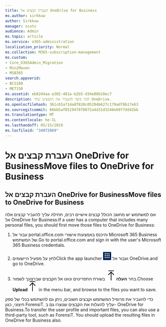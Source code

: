 ```yaml
---
title: העברת קבצים אל OneDrive for Business
ms.author: sirkkuw
author: Sirkkuw
manager: scotv
audience: Admin
ms.topic: article
ms.service: o365-administration
localization_priority: Normal
ms.collection: M365-subscription-management
ms.custom:
- Core_O365Admin_Migration
- MiniMaven
- MSB365
search.appverid:
- BCS160
- MET150
ms.assetid: eb8244aa-a302-481a-b2b5-d34e88b18ec7
description: למד כיצד להעביר את הקבצים שלך OneDrive.
ms.openlocfilehash: 361c65a714a8f820c05204b627c179adf8b17e63
ms.sourcegitcommit: 66bb5af851947078872a4d31d3246e69f7dd42bb
ms.translationtype: MT
ms.contentlocale: he-IL
ms.lasthandoff: 05/15/2019
ms.locfileid: "34072669"
---
```

# <a name="move-files-to-onedrive-for-business"></a><span data-ttu-id="50cb6-103">העברת קבצים אל OneDrive for Business</span><span class="sxs-lookup"><span data-stu-id="50cb6-103">Move files to OneDrive for Business</span></span>

## <a name="move-files-to-onedrive-for-business"></a><span data-ttu-id="50cb6-104">העברת קבצים אל OneDrive for Business</span><span class="sxs-lookup"><span data-stu-id="50cb6-104">Move files to OneDrive for Business</span></span>

<span data-ttu-id="50cb6-105">אם למשתמש יש מחשב הכולל קבצים אישיים רבים, תחילה עליך להעביר קבצים אלה אל OneDrive for Business:</span><span class="sxs-lookup"><span data-stu-id="50cb6-105">If a user has a computer that includes many personal files, you should first move those files to OneDrive for Business:</span></span>
  
1. <span data-ttu-id="50cb6-106">עבור אל portal.office.com והיכנס באמצעות אישורי Microsoft 365 Business של המשתמש.</span><span class="sxs-lookup"><span data-stu-id="50cb6-106">Go to portal.office.com and sign in with the user's Microsoft 365 Business credentials.</span></span>
    
2. <span data-ttu-id="50cb6-107">לחץ על מפעיל היישומים</span><span class="sxs-lookup"><span data-stu-id="50cb6-107">Click the app launcher</span></span> ![The app launcher icon in Office 365](media/7502f4ec-3c9a-435d-a7b4-b9cda85189a7.png) <span data-ttu-id="50cb6-109">ועבור אל OneDrive.</span><span class="sxs-lookup"><span data-stu-id="50cb6-109">and go to OneDrive.</span></span> 
    
3. <span data-ttu-id="50cb6-110">בחר **העלה**![Upload](media/d9b963b8-10af-42e2-953d-360301b83d3c.png) בשורת התפריטים ונווט אל הקבצים שברצונך לשמור.</span><span class="sxs-lookup"><span data-stu-id="50cb6-110">Choose **Upload**![Upload](media/d9b963b8-10af-42e2-953d-360301b83d3c.png) in the menu bar, and browse to the files you want to save.</span></span> 
    
<span data-ttu-id="50cb6-p101">כדי להעביר את פרופיל המשתמש וקבצים חשובים, ניתן גם להשתמש בכלי של ספק חיצוני, כגון ForensiT. עליך להעלות את הקבצים שנוצרו גם ב- OneDrive for Business.</span><span class="sxs-lookup"><span data-stu-id="50cb6-p101">To transfer the user profile and important files, you can also use a third-party tool, such as ForensiT. You should upload the resulting files in OneDrive for Business also.</span></span>
  
